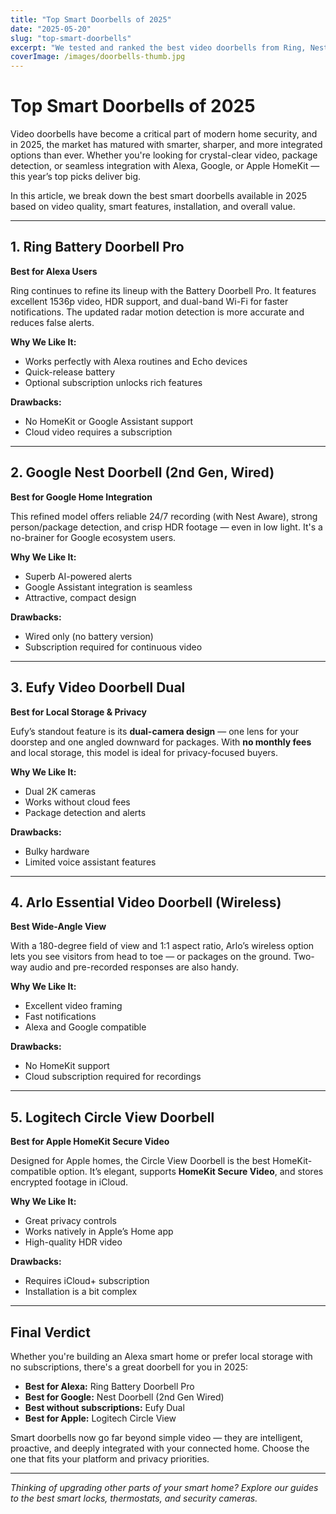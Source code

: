```yaml
---
title: "Top Smart Doorbells of 2025"
date: "2025-05-20"
slug: "top-smart-doorbells"
excerpt: "We tested and ranked the best video doorbells from Ring, Nest, Eufy and more. Here's what stood out."
coverImage: /images/doorbells-thumb.jpg
---
```


# Top Smart Doorbells of 2025

Video doorbells have become a critical part of modern home security, and in 2025, the market has matured with smarter, sharper, and more integrated options than ever. Whether you're looking for crystal-clear video, package detection, or seamless integration with Alexa, Google, or Apple HomeKit — this year’s top picks deliver big.

In this article, we break down the best smart doorbells available in 2025 based on video quality, smart features, installation, and overall value.

---

## 1. **Ring Battery Doorbell Pro**  
**Best for Alexa Users**

Ring continues to refine its lineup with the Battery Doorbell Pro. It features excellent 1536p video, HDR support, and dual-band Wi-Fi for faster notifications. The updated radar motion detection is more accurate and reduces false alerts.

**Why We Like It:**
- Works perfectly with Alexa routines and Echo devices
- Quick-release battery
- Optional subscription unlocks rich features

**Drawbacks:**
- No HomeKit or Google Assistant support
- Cloud video requires a subscription

---

## 2. **Google Nest Doorbell (2nd Gen, Wired)**  
**Best for Google Home Integration**

This refined model offers reliable 24/7 recording (with Nest Aware), strong person/package detection, and crisp HDR footage — even in low light. It's a no-brainer for Google ecosystem users.

**Why We Like It:**
- Superb AI-powered alerts
- Google Assistant integration is seamless
- Attractive, compact design

**Drawbacks:**
- Wired only (no battery version)
- Subscription required for continuous video

---

## 3. **Eufy Video Doorbell Dual**  
**Best for Local Storage & Privacy**

Eufy’s standout feature is its **dual-camera design** — one lens for your doorstep and one angled downward for packages. With **no monthly fees** and local storage, this model is ideal for privacy-focused buyers.

**Why We Like It:**
- Dual 2K cameras
- Works without cloud fees
- Package detection and alerts

**Drawbacks:**
- Bulky hardware
- Limited voice assistant features

---

## 4. **Arlo Essential Video Doorbell (Wireless)**  
**Best Wide-Angle View**

With a 180-degree field of view and 1:1 aspect ratio, Arlo’s wireless option lets you see visitors from head to toe — or packages on the ground. Two-way audio and pre-recorded responses are also handy.

**Why We Like It:**
- Excellent video framing
- Fast notifications
- Alexa and Google compatible

**Drawbacks:**
- No HomeKit support
- Cloud subscription required for recordings

---

## 5. **Logitech Circle View Doorbell**  
**Best for Apple HomeKit Secure Video**

Designed for Apple homes, the Circle View Doorbell is the best HomeKit-compatible option. It’s elegant, supports **HomeKit Secure Video**, and stores encrypted footage in iCloud.

**Why We Like It:**
- Great privacy controls
- Works natively in Apple’s Home app
- High-quality HDR video

**Drawbacks:**
- Requires iCloud+ subscription
- Installation is a bit complex

---

## Final Verdict

Whether you're building an Alexa smart home or prefer local storage with no subscriptions, there's a great doorbell for you in 2025:

- **Best for Alexa:** Ring Battery Doorbell Pro  
- **Best for Google:** Nest Doorbell (2nd Gen Wired)  
- **Best without subscriptions:** Eufy Dual  
- **Best for Apple:** Logitech Circle View  

Smart doorbells now go far beyond simple video — they are intelligent, proactive, and deeply integrated with your connected home. Choose the one that fits your platform and privacy priorities.

---

_Thinking of upgrading other parts of your smart home? Explore our guides to the best smart locks, thermostats, and security cameras._